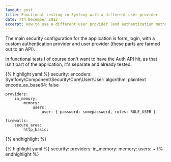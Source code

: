 ```yaml
---
layout: post
title: Functional testing in Symfony with a different user provider
date: 7th December 2012
excerpt: How to use a different user provider (and authentication method) in your functional tests, than is used in your main app
---
```


The main security configuration for the application is form_login, with a custom authentication
 provider and user provider (these parts are farmed out to an API).

In functional tests I of course don't want to have the Auth API hit, as that
 isn't part of the application, it's separate and already tested.


{% highlight yaml %}
security:
    encoders:
        Symfony\Component\Security\Core\User\User:
            algorithm: plaintext
            encode_as_base64: false

    providers:
        in_memory:
            memory:
                users:
                    user: { password: somepassword, roles: ROLE_USER }

    firewalls:
        secure_area:
            http_basic:
{% endhighlight %}

{% highlight yaml %}
security:
    providers:
        in_memory:
            memory:
                users: ~
{% endhighlight %}
